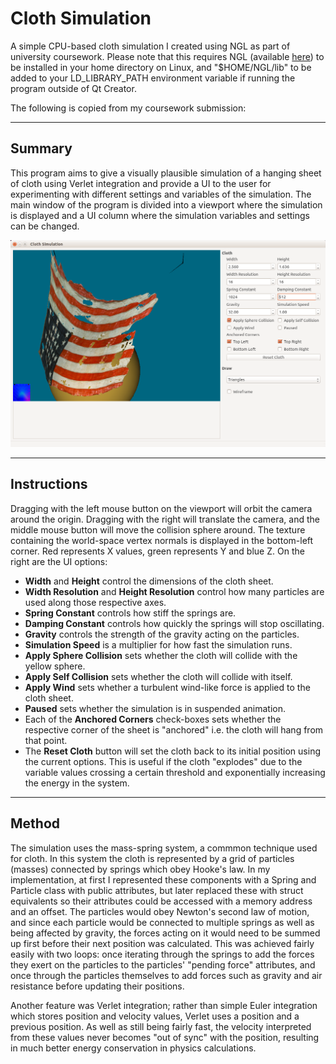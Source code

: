 **Cloth Simulation**
================
A simple CPU-based cloth simulation I created using NGL as part of university coursework. Please note that this requires NGL (available [here](https://github.com/NCCA/NGL)) to be installed in your home directory on Linux, and "$HOME/NGL/lib" to be added to your LD_LIBRARY_PATH environment variable if running the program outside of Qt Creator.

The following is copied from my coursework submission:

----------

Summary
-------

This program aims to give a visually plausible simulation of a hanging sheet of cloth using Verlet integration and provide a UI to the user for experimenting with different settings and variables of the simulation. The main window of the program is divided into a viewport where the simulation is displayed and a UI column where the simulation variables and settings can be changed.

![Preview](preview.png)

----------

Instructions
------------

Dragging with the left mouse button on the viewport will orbit the camera around the origin. Dragging with the right will translate the camera, and the middle mouse button will move the collision sphere around. The texture containing the world-space vertex normals is displayed in the bottom-left corner. Red represents X values, green represents Y and blue Z.
On the right are the UI options: 

-	**Width** and **Height** control the dimensions of the cloth sheet.
-	**Width Resolution** and **Height Resolution** control how many particles are used along those respective axes.
-	**Spring Constant** controls how stiff the springs are.
-	**Damping Constant** controls how quickly the springs will stop oscillating.
-	**Gravity** controls the strength of the gravity acting on the particles.
-	**Simulation Speed** is a multiplier for how fast the simulation runs.
-	**Apply Sphere Collision** sets whether the cloth will collide with the yellow sphere.
-	**Apply Self Collision** sets whether the cloth will collide with itself.
-	**Apply Wind** sets whether a turbulent wind-like force is applied to the cloth sheet.
-	**Paused** sets whether the simulation is in suspended animation.
-	Each of the **Anchored Corners** check-boxes sets whether the respective corner of the sheet is "anchored" i.e. the cloth will hang from that point.
-	The **Reset Cloth** button will set the cloth back to its initial position using the current options. This is useful if the cloth "explodes" due to the variable values crossing a certain threshold and exponentially increasing the energy in the system.

----------

Method
------

The simulation uses the mass-spring system, a commmon technique used for cloth. In this system the cloth is represented by a grid of particles (masses) connected by springs which obey Hooke's law. 
In my implementation, at first I represented these components with a Spring and Particle class with public attributes, but later replaced these with struct equivalents so their attributes could be accessed with a memory address and an offset. The particles would obey Newton's second law of motion, and since each particle would be connected to multiple springs as well as being affected by gravity, the forces acting on it would need to be summed up first before their next position was calculated. This was achieved fairly easily with two loops: once iterating through the springs to add the forces they exert on the particles to the particles' "pending force" attributes, and once through the particles themselves to add forces such as gravity and air resistance before updating their positions.

Another feature was Verlet integration; rather than simple Euler integration which stores position and velocity values, Verlet uses a position and a previous position. As well as still being fairly fast, the velocity interpreted from these values never becomes "out of sync" with the position, resulting in much better energy conservation in physics calculations. 
